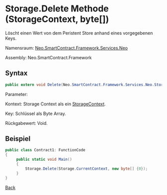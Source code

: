# Storage.Delete Methode (StorageContext, byte[])

Löscht einen Wert von dem Peristent Store anhand eines vorgegebenen Keys.

Namensraum: [Neo.SmartContract.Framework.Services.Neo](../../neo.md)

Assembly: Neo.SmartContract.Framework

## Syntax

```c#
public extern void Delete(Neo.SmartContract.Framework.Services.Neo.StorageContext context, byte[] key)
```

Parameter:

Kontext: Storage Context als ein [StorageContext](../StorageContext.md).

Key: Schlüssel als Byte Array.

Rückgabewert: Void.

## Beispiel

```c#
public class Contract1: FunctionCode
{
     public static void Main()
     {
         Storage.Delete(Storage.CurrentContext, new byte[] {0});
     }
}
```



[Back](../Storage.md)
